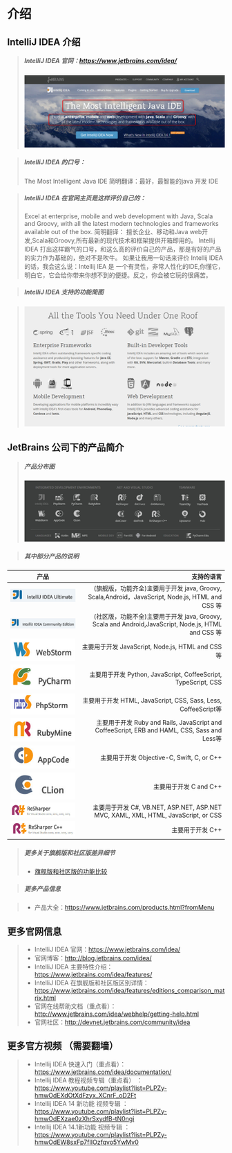 # 介绍

## IntelliJ IDEA 介绍

> ##### IntelliJ IDEA 官网：<https://www.jetbrains.com/idea/>
> ![icon](images/introduce/Intellij-IDEA.jpg)

> ##### IntelliJ IDEA 的口号：
> The Most Intelligent Java IDE
简明翻译：最好，最智能的java 开发 IDE

> ##### IntelliJ IDEA 在官网主页是这样评价自己的：
> Excel at enterprise, mobile and web development with Java, Scala and Groovy, with all the latest modern technologies and frameworks available out of the box.
简明翻译： 擅长企业、移动和Java web开发,Scala和Groovy,所有最新的现代技术和框架提供开箱即用的。
> Intellij IDEA 打出这样霸气的口号，和这么高的评价自己的产品，那是有好的产品的实力作为基础的，绝对不是吹牛。
如果让我用一句话来评价 Intellij IDEA 的话，我会这么说：Intellij IEA 是 一个有灵性，非常人性化的IDE,你懂它，明白它，它会给你带来你想不到的便捷。反之，你会被它玩的很痛苦。

> ##### IntelliJ IDEA 支持的功能简图

> ![icon](images/introduce/Tools-support.jpg)

## JetBrains 公司下的产品简介


> #####  产品分布图
>  ![产品](images/introduce/jetbrains-products.jpg)

> #####  其中部分产品的说明

|产品       | 支持的语言   |
| --------   | -----:  |
|![icon](images/introduce/icons/icon-idea-ultimate.jpg) | (旗舰版，功能齐全)主要用于开发 java, Groovy, Scala,Android，JavaScript, Node.js, HTML and CSS 等 |
|![icon](images/introduce/icons/icon-idea-community.jpg) | (社区版，功能不全)主要用于开发 java, Groovy, Scala and Android,JavaScript, Node.js, HTML and CSS 等|
|![icon](images/introduce/icons/icon-WebStorm.jpg) | 主要用于开发  JavaScript, Node.js, HTML and CSS等 |
|![icon](images/introduce/icons/icon-pycharm.jpg) | 主要用于开发 Python, JavaScript, CoffeeScript, TypeScript, CSS|
|![icon](images/introduce/icons/icon-PhpStorm.jpg) | 主要用于开发 HTML, JavaScript, CSS, Sass, Less, CoffeeScript等  |
|![icon](images/introduce/icons/icon-RubyMine.jpg) | 主要用于开发 Ruby and Rails, JavaScript and CoffeeScript, ERB and HAML, CSS, Sass and Less等 |
|![icon](images/introduce/icons/icon-AppCode.jpg) | 主要用于开发 Objective-C, Swift, C, or C++  |
|![icon](images/introduce/icons/icon-CLion.jpg) | 主要用于开发 C and C++ |
|![icon](images/introduce/icons/icon-ReSharper.jpg) | 主要用于开发 C#, VB.NET, ASP.NET, ASP.NET MVC, XAML, XML, HTML, JavaScript, or CSS  |
|![icon](images/introduce/icons/icon-ReSharperC++.jpg) | 主要用于开发 C++  |

> ##### 更多关于旗舰版和社区版差异细节
> * [旗舰版和社区版的功能比较](aaa-IntelliJ-IDEA-Editions-Comparison.md)

> #####  更多产品信息

> * 产品大全：<https://www.jetbrains.com/products.html?fromMenu>



## 更多官网信息
> * IntelliJ IDEA 官网：<https://www.jetbrains.com/idea/>
> * 官网博客：<http://blog.jetbrains.com/idea/>
> * IntelliJ IDEA 主要特性介绍：<https://www.jetbrains.com/idea/features/>
> * IntelliJ IDEA 在旗舰版和社区版区别详情：<https://www.jetbrains.com/idea/features/editions_comparison_matrix.html>
> * 官网在线帮助文档（重点看）：<http://www.jetbrains.com/idea/webhelp/getting-help.html>
> * 官网社区：<http://devnet.jetbrains.com/community/idea>

## 更多官方视频 （需要翻墙）
> *  Intellij IDEA 快速入门（重点看）：<https://www.jetbrains.com/idea/documentation/>
> * Intellij IDEA 教程视频专辑（重点看） ：<https://www.youtube.com/playlist?list=PLPZy-hmwOdEXdOtXdFzyx_XCnrF_oD2Ft>
> * Intellij IDEA 14 新功能 视频专辑 ：<https://www.youtube.com/playlist?list=PLPZy-hmwOdEXzae0zXhrSxydfB-tN0ngi>
> * Intellij IDEA 14.1新功能 视频专辑 ：<https://www.youtube.com/playlist?list=PLPZy-hmwOdEW8sxFp7fIIOzfqvo5YwMv0>

